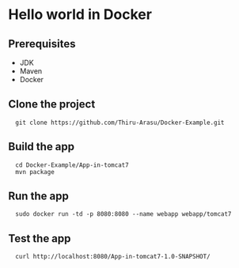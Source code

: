
# Hello world in Docker

## Prerequisites
  - JDK
  - Maven
  - Docker
  
## Clone the project
```
  git clone https://github.com/Thiru-Arasu/Docker-Example.git
```

## Build the app
```
  cd Docker-Example/App-in-tomcat7
  mvn package
```

## Run the app
```
  sudo docker run -td -p 8080:8080 --name webapp webapp/tomcat7
```

## Test the app
```
  curl http://localhost:8080/App-in-tomcat7-1.0-SNAPSHOT/
```
  
